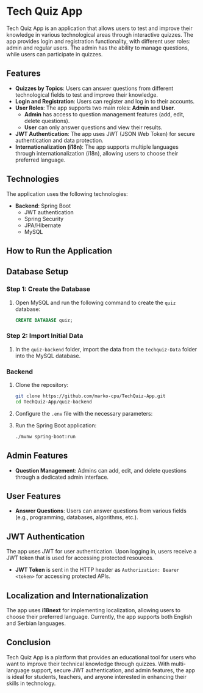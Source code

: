 # Tech Quiz App

Tech Quiz App is an application that allows users to test and improve their knowledge in various technological areas through interactive quizzes. The app provides login and registration functionality, with different user roles: admin and regular users. The admin has the ability to manage questions, while users can participate in quizzes.

## Features

- **Quizzes by Topics**: Users can answer questions from different technological fields to test and improve their knowledge.
- **Login and Registration**: Users can register and log in to their accounts.
- **User Roles**: The app supports two main roles: **Admin** and **User**.
  - **Admin** has access to question management features (add, edit, delete questions).
  - **User** can only answer questions and view their results.
- **JWT Authentication**: The app uses JWT (JSON Web Token) for secure authentication and data protection.
- **Internationalization (i18n)**: The app supports multiple languages through internationalization (i18n), allowing users to choose their preferred language.
  
## Technologies

The application uses the following technologies:
- **Backend**: Spring Boot
  - JWT authentication 
  - Spring Security
  - JPA/Hibernate 
  - MySQL

## How to Run the Application

## Database Setup

### Step 1: Create the Database

1. Open MySQL and run the following command to create the `quiz` database:

    ```sql
    CREATE DATABASE quiz;
    ```

### Step 2: Import Initial Data

1. In the `quiz-backend` folder, import the data from the `techquiz-Data` folder into the MySQL database.

### Backend

1. Clone the repository:
    ```bash
    git clone https://github.com/marko-cpu/TechQuiz-App.git
    cd TechQuiz-App/quiz-backend
    ```

2. Configure the `.env` file with the necessary parameters:

3. Run the Spring Boot application:
    ```bash
    ./mvnw spring-boot:run
    ```

## Admin Features

- **Question Management**: Admins can add, edit, and delete questions through a dedicated admin interface.

  
## User Features

- **Answer Questions**: Users can answer questions from various fields (e.g., programming, databases, algorithms, etc.).

## JWT Authentication

The app uses JWT for user authentication. Upon logging in, users receive a JWT token that is used for accessing protected resources.

- **JWT Token** is sent in the HTTP header as `Authorization: Bearer <token>` for accessing protected APIs.

## Localization and Internationalization

The app uses **i18next** for implementing localization, allowing users to choose their preferred language. Currently, the app supports both English and Serbian languages.

## Conclusion

Tech Quiz App is a platform that provides an educational tool for users who want to improve their technical knowledge through quizzes. With multi-language support, secure JWT authentication, and admin features, the app is ideal for students, teachers, and anyone interested in enhancing their skills in technology.

